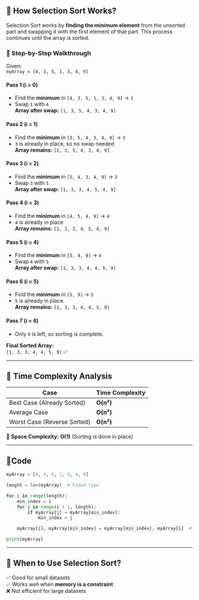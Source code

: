 ## **🔷 How Selection Sort Works?**
Selection Sort works by **finding the minimum element** from the unsorted part and swapping it with the first element of that part. This process continues until the array is sorted.

### **🔹 Step-by-Step Walkthrough**
Given:  
`myArray = [4, 3, 5, 1, 3, 4, 9]`

#### **Pass 1 (i = 0)**
- Find the **minimum** in `[4, 3, 5, 1, 3, 4, 9]` → `1`
- Swap `1` with `4`  
**Array after swap:** `[1, 3, 5, 4, 3, 4, 9]`

#### **Pass 2 (i = 1)**
- Find the **minimum** in `[3, 5, 4, 3, 4, 9]` → `3`
- `3` is already in place, so no swap needed  
**Array remains:** `[1, 3, 5, 4, 3, 4, 9]`

#### **Pass 3 (i = 2)**
- Find the **minimum** in `[5, 4, 3, 4, 9]` → `3`
- Swap `3` with `5`  
**Array after swap:** `[1, 3, 3, 4, 5, 4, 9]`

#### **Pass 4 (i = 3)**
- Find the **minimum** in `[4, 5, 4, 9]` → `4`
- `4` is already in place  
**Array remains:** `[1, 3, 3, 4, 5, 4, 9]`

#### **Pass 5 (i = 4)**
- Find the **minimum** in `[5, 4, 9]` → `4`
- Swap `4` with `5`  
**Array after swap:** `[1, 3, 3, 4, 4, 5, 9]`

#### **Pass 6 (i = 5)**
- Find the **minimum** in `[5, 9]` → `5`
- `5` is already in place  
**Array remains:** `[1, 3, 3, 4, 4, 5, 9]`

#### **Pass 7 (i = 6)**
- Only `9` is left, so sorting is complete.

**Final Sorted Array:**  
`[1, 3, 3, 4, 4, 5, 9]` ✅  

---

## **🔷 Time Complexity Analysis**
| Case        | Time Complexity |
|------------|----------------|
| Best Case (Already Sorted) | **O(n²)** |
| Average Case | **O(n²)** |
| Worst Case (Reverse Sorted) | **O(n²)** |

🔹 **Space Complexity:** **O(1)** (Sorting is done in place)  

---

## **🔷Code**
```python
myArray = [4, 3, 5, 1, 3, 4, 9]

length = len(myArray)  # Fixed typo

for i in range(length):
    min_index = i
    for j in range(i + 1, length):
        if myArray[j] < myArray[min_index]:
            min_index = j

    myArray[i], myArray[min_index] = myArray[min_index], myArray[i]  # Swap

print(myArray)
```

---

## **🔷 When to Use Selection Sort?**
✅ Good for small datasets  
✅ Works well when **memory is a constraint**  
❌ Not efficient for large datasets  

